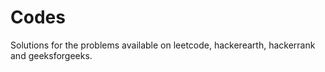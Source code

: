 # Codes
Solutions for the problems available on leetcode, hackerearth, hackerrank and geeksforgeeks.
